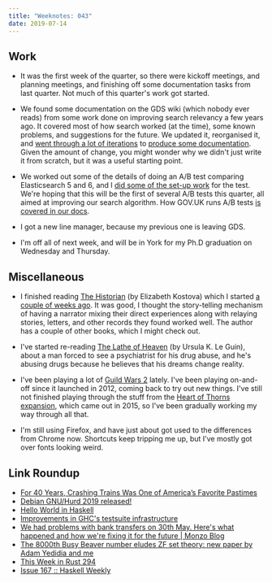 ```yaml
---
title: "Weeknotes: 043"
date: 2019-07-14
---
```


## Work

- It was the first week of the quarter, so there were kickoff
  meetings, and planning meetings, and finishing off some
  documentation tasks from last quarter.  Not much of this quarter's
  work got started.

- We found some documentation on the GDS wiki (which nobody ever
  reads) from some work done on improving search relevancy a few years
  ago.  It covered most of how search worked (at the time), some known
  problems, and suggestions for the future.  We updated it,
  reorganised it, and [went through a lot of iterations][] to [produce
  some documentation][].  Given the amount of change, you might wonder
  why we didn't just write it from scratch, but it was a useful
  starting point.

- We worked out some of the details of doing an A/B test comparing
  Elasticsearch 5 and 6, and I [did some of the set-up work][] for the
  test.  We're hoping that this will be the first of several A/B tests
  this quarter, all aimed at improving our search algorithm.  How
  GOV.UK runs A/B tests [is covered in our docs][].

- I got a new line manager, because my previous one is leaving GDS.

- I'm off all of next week, and will be in York for my Ph.D graduation
  on Wednesday and Thursday.

[went through a lot of iterations]: https://github.com/alphagov/search-api/pull/1622
[produce some documentation]: https://github.com/alphagov/search-api/blob/relevancy-documentation/doc/relevancy.md
[did some of the set-up work]: https://github.com/alphagov/finder-frontend/pull/1255
[is covered in our docs]: https://docs.publishing.service.gov.uk/manual/run-ab-test.html

## Miscellaneous

- I finished reading [The Historian][] (by Elizabeth Kostova) which I
  started [a couple of weeks ago][].  It was good, I thought the
  story-telling mechanism of having a narrator mixing their direct
  experiences along with relaying stories, letters, and other records
  they found worked well.  The author has a couple of other books,
  which I might check out.

- I've started re-reading [The Lathe of Heaven][] (by Ursula K. Le
  Guin), about a man forced to see a psychiatrist for his drug abuse,
  and he's abusing drugs because he believes that his dreams change
  reality.

- I've been playing a lot of [Guild Wars 2][] lately.  I've been
  playing on-and-off since it launched in 2012, coming back to try out
  new things.  I've still not finished playing through the stuff from
  the [Heart of Thorns expansion][], which came out in 2015, so I've
  been gradually working my way through all that.

- I'm still using Firefox, and have just about got used to the
  differences from Chrome now.  Shortcuts keep tripping me up, but
  I've mostly got over fonts looking weird.

[The Historian]: https://en.wikipedia.org/wiki/The_Historian
[a couple of weeks ago]: weeknotes-041.html
[The Lathe of Heaven]: https://en.wikipedia.org/wiki/The_Lathe_of_Heaven
[Guild Wars 2]: https://www.guildwars2.com
[Heart of Thorns expansion]: https://heartofthorns.guildwars2.com/

## Link Roundup

- [For 40 Years, Crashing Trains Was One of America’s Favorite Pastimes](https://www.atlasobscura.com/articles/staged-train-wrecks)
- [Debian GNU/Hurd 2019 released!](https://lists.debian.org/debian-hurd/2019/07/msg00001.html)
- [Hello World in Haskell](https://jezenthomas.com/hello-world-in-haskell/)
- [Improvements in GHC's testsuite infrastructure](https://www.haskell.org/ghc/blog/20190708-testsuite-work.html)
- [We had problems with bank transfers on 30th May. Here's what happened and how we're fixing it for the future | Monzo Blog](https://monzo.com/blog/2019/06/20/why-bank-transfers-failed-on-30th-may-2019)
- [The 8000th Busy Beaver number eludes ZF set theory: new paper by Adam Yedidia and me](https://www.scottaaronson.com/blog/?p=2725)
- [ This Week in Rust 294](https://this-week-in-rust.org/blog/2019/07/09/this-week-in-rust-294/)
- [Issue 167 :: Haskell Weekly](https://haskellweekly.news/issues/167.html)
